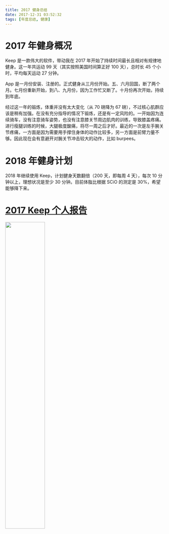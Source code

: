 ```yaml
---
title: 2017 健身总结
date: 2017-12-31 03:52:32
tags: [年度总结, 健康]
---
```


# 2017 年健身概况
Keep 是一款伟大的软件，带动我在 2017 年开始了持续时间最长且相对有规律地健身。这一年共运动 99 天（其实按照美国时间算正好 100 天），总时长 45 个小时，平均每天运动 27 分钟。

App 是一月份安装、注册的。正式健身从三月份开始。五、六月回国，断了两个月。七月份重新开始，到八、九月份，因为工作忙又断了。十月份再次开始，持续到年底。

经过这一年的锻炼，体重并没有太大变化（从 70 磅降为 67 磅），不过核心肌群应该是稍有加强。在没有充分指导的情况下锻炼，还是有一定风险的。一开始因为连续骑车，没有注意骑车姿势，也没有注意膝关节周边肌肉的训练，导致膝盖疼痛。进行瘦腿训练的时候，大腿极度酸痛，将尽一周之后才好。最近的一次是左手腕关节疼痛，一方面是因为需要用手撑住身体的动作比较多，另一方面是前臂力量不够。因此现在会有意避开对腕关节冲击较大的动作，比如 burpees。

# 2018 年健身计划
2018 年继续使用 Keep，计划健身天数翻倍（200 天，即每周 4 天），每次 10 分钟以上，理想状况是至少 30 分钟。目前体脂比根据 SCiO 的测定是 30%，希望能够降下来。

# [2017 Keep 个人报告](https://show.gotokeep.com/event/annualreport2017/5889ce8a31f11619756eda55)
<img src="/images/2017-12-31-workout-2017-summary/IMG_4270.jpg" width="50%"/>
